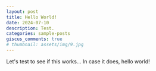```yaml
---
layout: post
title: Hello World!
date: 2024-07-10
description: Test.
categories: sample-posts
giscus_comments: true
# thumbnail: assets/img/9.jpg
---
```


Let's test to see if this works... In case it does, hello world!
